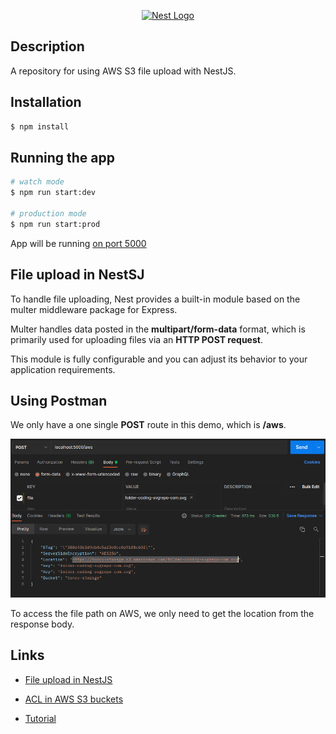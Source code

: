 <p align="center">
  <a href="http://nestjs.com/" target="blank"><img src="https://nestjs.com/img/logo_text.svg" width="320" alt="Nest Logo" /></a>
</p>

## Description

A repository for using AWS S3 file upload with NestJS.

## Installation

```bash
$ npm install
```

## Running the app

```bash
# watch mode
$ npm run start:dev

# production mode
$ npm run start:prod
```

App will be running [on port 5000](http://localhost:5000/)

## File upload in NestSJ

To handle file uploading, Nest provides a built-in module based on the multer middleware package for Express.

Multer handles data posted in the **multipart/form-data** format, which is primarily used for uploading files via an **HTTP POST request**.

This module is fully configurable and you can adjust its behavior to your application requirements.

## Using Postman

We only have a one single **POST** route in this demo, which is **/aws**.

![Using Postman](/assets/postmanaws.png)

To access the file path on AWS, we only need to get the location from the response body.

## Links

- [File upload in NestJS](https://docs.nestjs.com/techniques/file-upload)

- [ACL in AWS S3 buckets](https://docs.aws.amazon.com/AmazonS3/latest/userguide/acl-overview.html#permissions)

- [Tutorial](https://wanago.io/2020/08/03/api-nestjs-uploading-public-files-to-amazon-s3/)
